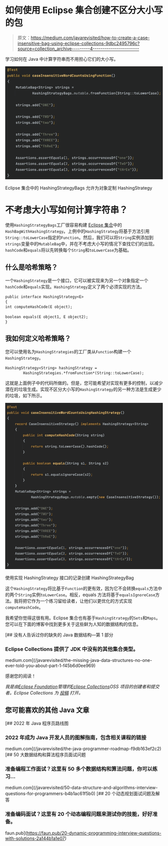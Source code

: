 # 如何使用 Eclipse 集合创建不区分大小写的包

> 原文：<https://medium.com/javarevisited/how-to-create-a-case-insensitive-bag-using-eclipse-collections-9dbc2495796c?source=collection_archive---------4----------------------->

学习如何在 Java 中计算字符串而不用担心它们的大小写。

![](img/8f18a8e5e5d4e12c0014112122d81fbb.png)

Eclipse 集合中的 HashingStrategyBags 允许为对象定制 HashingStrategy

# 不考虑大小写如何计算字符串？

使用`HashingStrategyBags`工厂很容易构建 [Eclipse 集合](https://github.com/eclipse/eclipse-collections)中的`HashBagWithHashingStrategy`。上例中的`HashingStrategy`将基于方法引用`String::toLowerCase`指定的`Function`。然后，我们可以将`String`实例添加到`strings`变量中的`MutableBag`中，并在不考虑大小写的情况下查找它们的出现。`hashCode`和`equals`将以先转换每个`String`和`toLowerCase`为基础。

## 什么是哈希策略？

一个`HashingStrategy`是一个接口，它可以被实现来为另一个对象指定一个`hashCode`和`equals`实现。`HashingStrategy`定义了两个必须实现的方法。

```
public interface HashingStrategy<E>
{
int computeHashCode(E object);

boolean equals(E object1, E object2);
}
```

## 我如何定义哈希策略？

您可以使用名为`HashingStrategies`的工厂类从`Function`构建一个`HashingStrategy`。

```
HashingStrategy<String> hashingStrategy = 
        HashingStrategies.*fromFunction*(String::toLowerCase);
```

这就是上面例子中的代码所做的。但是，您可能希望对实现有更多的控制，以减少潜在的垃圾生成。实现不区分大小写的`HashingStrategy`的另一种方法是生成更少的垃圾，如下所示。

![](img/521b4f79ee76ed03fbf29101f3ff1857.png)

使用实现 HashingStrategy 接口的记录创建 HashingStrategyBag

这个`HashingStrategy`将比基于`Function`的更有效，因为它不会转换`equals`方法中的两个`String`实例`toLowerCase`。相反，equals 方法将基于`equalsIgnoreCase`方法。我将把它作为一个练习留给读者，让他们以更优化的方式实现`computeHashCode`。

我希望你觉得这很有用。Eclipse 集合也有基于`HashingStrategy`的`Sets`和`Maps`。您可以在下面的博客中找到更多关于这些鲜为人知的数据结构的信息。

[](/javarevisited/the-missing-java-data-structures-no-one-ever-told-you-about-part-1-f45b6d0ee969) [## 没有人告诉过你的缺失的 Java 数据结构—第 1 部分

### Eclipse Collections 提供了 JDK 中没有的其他集合类型。

medium.com](/javarevisited/the-missing-java-data-structures-no-one-ever-told-you-about-part-1-f45b6d0ee969) 

感谢您的阅读！

*我是由*[*Eclipse Foundation*](https://projects.eclipse.org/projects/technology.collections)*管理的*[*Eclipse Collections*](https://github.com/eclipse/eclipse-collections)*OSS 项目的创建者和提交者。Eclipse Collections 为* [*投稿*](https://github.com/eclipse/eclipse-collections/blob/master/CONTRIBUTING.md) *打开。*

## 您可能喜欢的其他 Java 文章

[](/javarevisited/the-java-programmer-roadmap-f9db163ef2c2) [## 2022 年 Java 程序员路线图

### 2022 年成为 Java 开发人员的图解指南，包含相关课程的链接

medium.com](/javarevisited/the-java-programmer-roadmap-f9db163ef2c2)  [## 50 大数据结构和算法程序员面试问题

### 准备编程工作面试？这里有 50 多个数据结构和算法问题，你可以练习…

medium.com](/javarevisited/50-data-structure-and-algorithms-interview-questions-for-programmers-b4b1ac61f5b0) [](https://faun.pub/20-dynamic-programming-interview-questions-with-solutions-2a144b1a1e07) [## 20 个动态规划面试问题及解答

### 准备编码面试？这里有 20 个动态编程问题来测试你的技能，好好准备。

faun.pub](https://faun.pub/20-dynamic-programming-interview-questions-with-solutions-2a144b1a1e07)
